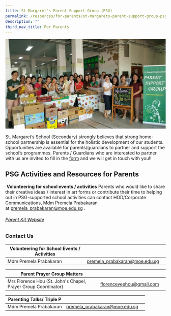 ```yaml
---
title: St Margaret's Parent Support Group (PSG)
permalink: /resources/for-parents/st-margarets-parent-support-group-psg-holder/
description: ""
third_nav_title: For Parents
---
```

![](/images/psg%203.jpg)

St. Margaret’s School (Secondary) strongly believes that strong home-school partnership is essential for the holistic development of our students. Opportunities are available for parents/guardians to partner and support the school’s programmes. Parents / Guardians who are interested to partner with us are invited to fill in the [form](http://go.gov.sg/hsp2023) and we will get in touch with you!!

PSG Activities and Resources for Parents
----------------------------------------
 **Volunteering for school events / activities**
 Parents who would like to share their creative ideas / interest in art forms or contribute their time to helping out in PSG-supported school activities can contact HOD/Corporate Communications, Mdm Premela Prabakaran at [premela\_prabakaran@moe.edu.sg](mailto:premela_prabakaran@moe.edu.sg) .
 ###### [Parent Kit Website](https://www.moe.gov.sg/parentkit)
 
 ### Contact Us
 

| Volunteering for School Events / Activities |  |  |
| -------- | -------- | -------- |
| Mdm Premela Prabakaran     | [premela\_prabakaran@moe.edu.sg](mailto:premela_prabakaran@moe.edu.sg)     |      |

| **Parent Prayer Group Matters** |  |  |
| -------- | -------- | -------- |
| Mrs Florence Hou (St. John's Chapel, Prayer Group Coordinator)  <br>    | [florenceyeehou@gmail.com](mailto:florenceyeehou@gmail.com)

| **Parenting Talks/ Triple P** |  |  |
| -------- | -------- | -------- |
| Mdm Premela Prabakaran <br>     | [premela\_prabakaran@moe.edu.sg](mailto:premela_prabakaran@moe.edu.sg)



